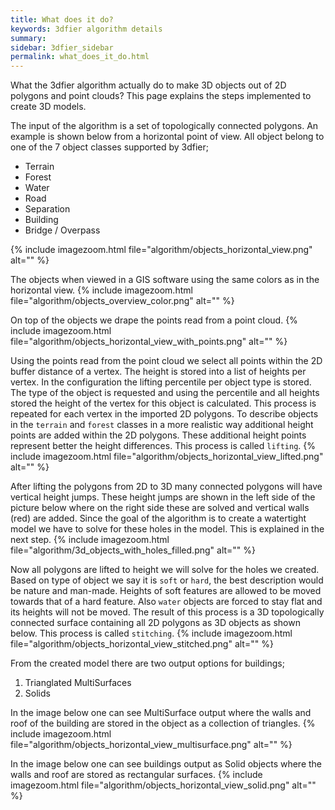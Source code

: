 ```yaml
---
title: What does it do?
keywords: 3dfier algorithm details
summary: 
sidebar: 3dfier_sidebar
permalink: what_does_it_do.html
---
```


What the 3dfier algorithm actually do to make 3D objects out of 2D polygons and point clouds? This page explains the steps implemented to create 3D models.

The input of the algorithm is a set of topologically connected polygons. An example is shown below from a horizontal point of view. All object belong to one of the 7 object classes supported by 3dfier;
- Terrain
- Forest
- Water
- Road
- Separation
- Building
- Bridge / Overpass

{% include imagezoom.html file="algorithm/objects_horizontal_view.png" alt="" %}

The objects when viewed in a GIS software using the same colors as in the horizontal view.
{% include imagezoom.html file="algorithm/objects_overview_color.png" alt="" %}


On top of the objects we drape the points read from a point cloud.
{% include imagezoom.html file="algorithm/objects_horizontal_view_with_points.png" alt="" %}

Using the points read from the point cloud we select all points within the 2D buffer distance of a vertex. The height is stored into a list of heights per vertex. In the configuration the lifting percentile per object type is stored. The type of the object is requested and using the percentile and all heights stored the height of the vertex for this object is calculated. This process is repeated for each vertex in the imported 2D polygons. To describe objects in the `terrain` and `forest` classes in a more realistic way additional height points are added within the 2D polygons. These additional height points represent better the height differences. This process is called `lifting`.
{% include imagezoom.html file="algorithm/objects_horizontal_view_lifted.png" alt="" %}

After lifting the polygons from 2D to 3D many connected polygons will have vertical height jumps. These height jumps are shown in the left side of the picture below where on the right side these are solved and vertical walls (red) are added. Since the goal of the algorithm is to create a watertight model we have to solve for these holes in the model. This is explained in the next step.
{% include imagezoom.html file="algorithm/3d_objects_with_holes_filled.png" alt="" %}

Now all polygons are lifted to height we will solve for the holes we created. Based on type of object we say it is `soft` or `hard`, the best description would be nature and man-made. Heights of soft features are allowed to be moved towards that of a hard feature. Also `water` objects are forced to stay flat and its heights will not be moved. The result of this process is a 3D topologically connected surface containing all 2D polygons as 3D objects as shown below. This process is called `stitching`. 
{% include imagezoom.html file="algorithm/objects_horizontal_view_stitched.png" alt="" %}

From the created model there are two output options for buildings;
1. Trianglated MultiSurfaces
2. Solids

In the image below one can see MultiSurface output where the walls and roof of the building are stored in the object as a collection of triangles.
{% include imagezoom.html file="algorithm/objects_horizontal_view_multisurface.png" alt="" %}

In the image below one can see buildings output as Solid objects where the walls and roof are stored as rectangular surfaces.
{% include imagezoom.html file="algorithm/objects_horizontal_view_solid.png" alt="" %}
